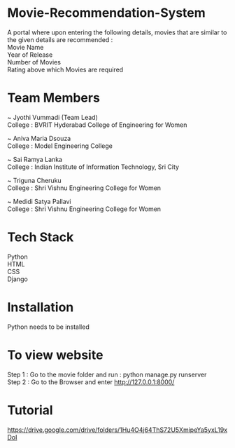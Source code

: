 # Movie-Recommendation-System
A portal where upon entering the following details, movies that are similar to the given details are recommended : <br/>
Movie Name <br/>
Year of Release <br/>
Number of Movies <br/>
Rating above which Movies are required <br/>

# Team Members
~ Jyothi Vummadi (Team Lead) <br/>
College : BVRIT Hyderabad College of Engineering for Women <br/>

~ Aniva Maria Dsouza <br/>
College : Model Engineering College <br/>

~ Sai Ramya Lanka <br/>
College : Indian Institute of Information Technology, Sri City <br/>

~ Triguna Cheruku <br/>
College : Shri Vishnu Engineering College for Women <br/>

~ Medidi Satya Pallavi <br/>
College : Shri Vishnu Engineering College for Women <br/>

# Tech Stack
Python <br/>
HTML <br/>
CSS <br/>
Django <br/>

# Installation
Python needs to be installed

# To view website
Step 1 : Go to the movie folder and run : python manage.py runserver <br/>
Step 2 : Go to the Browser and enter http://127.0.0.1:8000/

# Tutorial 
https://drive.google.com/drive/folders/1Hu4O4j64ThS72U5XmipeYa5yxL19xDoI

